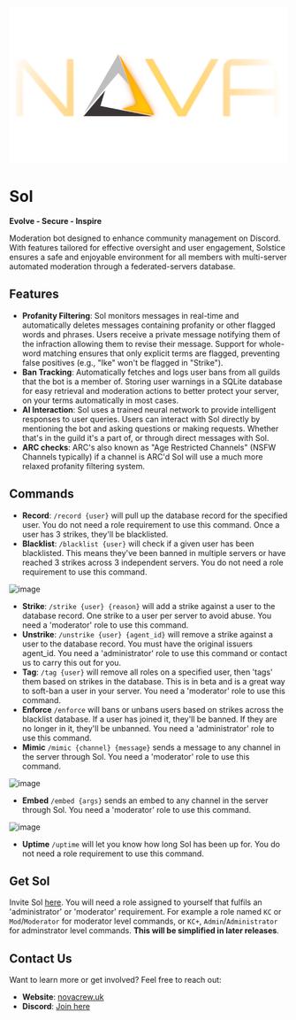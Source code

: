 ![Logo](https://github.com/NovaDynamicsUK/.github/blob/main/media/Nova_large.png?raw=true)

# Sol
**Evolve - Secure - Inspire**

Moderation bot designed to enhance community management on Discord. With features tailored for effective oversight and user engagement, Solstice ensures a safe and enjoyable environment for all members with multi-server automated moderation through a federated-servers database.

## Features

- **Profanity Filtering**: Sol monitors messages in real-time and automatically deletes messages containing profanity or other flagged words and phrases. Users receive a private message notifying them of the infraction allowing them to revise their message. Support for whole-word matching ensures that only explicit terms are flagged, preventing false positives (e.g., "Ike" won't be flagged in "Strike").
- **Ban Tracking**: Automatically fetches and logs user bans from all guilds that the bot is a member of. Storing user warnings in a SQLite database for easy retrieval and moderation actions to better protect your server, on your terms automatically in most cases.
- **AI Interaction**: Sol uses a trained neural network to provide intelligent responses to user queries. Users can interact with Sol directly by mentioning the bot and asking questions or making requests. Whether that's in the guild it's a part of, or through direct messages with Sol.
- **ARC checks**: ARC's also known as "Age Restricted Channels" (NSFW Channels typically) if a channel is ARC'd Sol will use a much more relaxed profanity filtering system.

## Commands

- **Record**: `/record {user}` will pull up the database record for the specified user. You do not need a role requirement to use this command. Once a user has 3 strikes, they'll be blacklisted.
- **Blacklist**: `/blacklist {user}` will check if a given user has been blacklisted. This means they've been banned in multiple servers or have reached 3 strikes across 3 independent servers. You do not need a role requirement to use this command.

![image](https://github.com/user-attachments/assets/c0bb9281-680b-4145-93e5-93d0cf79e053)

- **Strike**: `/strike {user} {reason}` will add a strike against a user to the database record. One strike to a user per server to avoid abuse. You need a 'moderator' role to use this command.
- **Unstrike**: `/unstrike {user} {agent_id}` will remove a strike against a user to the database record. You must have the original issuers agent_id. You need a 'administrator' role to use this command or contact us to carry this out for you.
- **Tag**: `/tag {user}` will remove all roles on a specified user, then 'tags' them based on strikes in the database. This is in beta and is a great way to soft-ban a user in your server. You need a 'moderator' role to use this command.
- **Enforce** `/enforce` will bans or unbans users based on strikes across the blacklist database. If a user has joined it, they'll be banned. If they are no longer in it, they'll be unbanned. You need a 'administrator' role to use this command.
- **Mimic** `/mimic {channel} {message}` sends a message to any channel in the server through Sol. You need a 'moderator' role to use this command.

![image](https://github.com/user-attachments/assets/7c9fb7d8-07eb-4478-9fd1-d3ea0c2b1ab9)

- **Embed** `/embed {args}` sends an embed to any channel in the server through Sol. You need a 'moderator' role to use this command.

![image](https://github.com/user-attachments/assets/60ba6801-5fc8-4c89-a3a3-7b9f13497529)

- **Uptime** `/uptime` will let you know how long Sol has been up for. You do not need a role requirement to use this command.

## Get Sol

Invite Sol [here](https://discord.com/oauth2/authorize?client_id=1299139751789592628&permissions=1495721574038&integration_type=0&scope=bot). You will need a role assigned to yourself that fulfils an 'administrator' or 'moderator' requirement.
For example a role named `KC` or `Mod`/`Moderator` for moderator level commands, or `KC+`, `Admin`/`Administrator` for adminstrator level commands. **This will be simplified in later releases**.

## Contact Us

Want to learn more or get involved? Feel free to reach out:

- **Website**: [novacrew.uk](https://NovaCrew.uk)
- **Discord**: [Join here](https://discord.gg/xP5rCFn2Ep)
